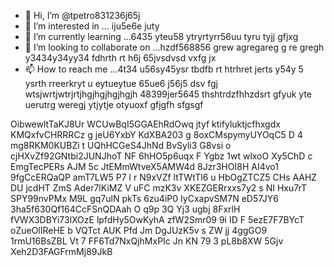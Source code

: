 - 👋 Hi, I’m @tpetro831236j65j
- 👀 I’m interested in ... iju5e6e juty
- 🌱 I’m currently learning ...6435 yteu58 ytryrtyrr56uu tyru tyjj gfjxg
- 💞️ I’m looking to collaborate on ...hzdf568856 grew agregareg g re gregh y3434y34yy34  fdhrth rt h6j 65jvsdvsd vxfg jx
- 📫 How to reach me ...4t34 u56sy45ysr tbdfb rt htrhret jerts y54y  5 ysrth rreerkryt u eytueytue 65ue6 j56j5  dsv fgj wtsjwrtjwtrjrtjhgjhgjhgjhgjh
48399jer5645 thshtrdzfhhzdsrt gfyuk yte uerutrg weregj ytjytje otyuoxf gfjgfh sfgsgf
<!---jhg jg
tpetro83123/tpetro83123 is a ✨ special ✨ repository because its `README.md` (this file) appears on your GitHub profile.
You can click the Preview link to take a look at your changes.j 67j4ej
--->
OibwewltTaKJ8Ur
WCUwBqI5GGAEhRdOwq
jtyf ktifyluktjcfhxgdx
KMQxfvCHRRRCz
g jeU6YxbY
KdXBA203 g 8oxCMspymyUYOqC5 D 4 mg8RKM0KUBZi t UQhHCGeS4JhNd BvSyli3 G8vsi o cjHXvZf92GNtbi2JUNJhoT NF 6hHO5p6uqx F Ygbz  1wt wlxoO Xy5ChD c EmgTecPERs AJM 5c JtEMmWtveX5AMW4d 8Jzr3HOI8H AI4vo1 9fgCcERQaQP amT7LW5 P7 l  r N9xVZf  ltTWtTl6 u  HbOgZTCZ5 CHs AAHZ DU jcdHT ZmS Ader7lKiMZ V uFC mzK3v XKEZGERrxxs7y2 s NI Hxu7rT SPY99nvPMx M9L gq7ulN pkTs 6zu4iP0 IyCxapvSM7N eD57JY6 3ha5f630Qf164CcFSnQDAah O q9p 3Q Yj3 ugbj 8FxrlH fVWX3DBYi73lXOzE lpfdHy5OwKyhA zfW2Smr09 9i ID F 5ezE7F7BYcT oZueOlIReHE b VQTct AUK  Pfd Jm DgJUzK5v s ZW jj 4ggGO9 1rmU16BsZBL Vt 7 FF6Td7NxQjhMxPIc Jn KN   79 3 pL8b8XW 5Gjv Xeh2D3FAGFrmMj89JkB
